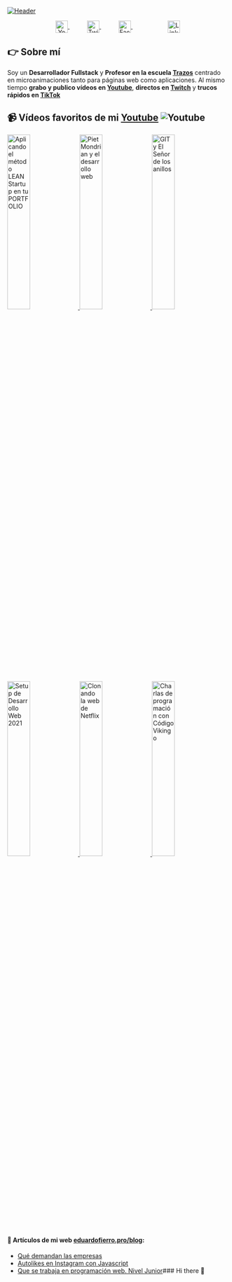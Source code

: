 
[![Header](https://eduardofierro.pro/assets/thumb/github-cover.jpg "Header")](https://youtube.com/ronnydiazlop?sub_confirmation=1)

<p align="center">
    <a href="https://youtube.com/EduardoFierroPro?sub_confirmation=1" target="blank" style="margin: 0 20px;">
      <img align="center" src="https://simpleicons.org/icons/youtube.svg" alt="Youtube - Eduardo Fierro Pro" height="28px" width="28px" />
    </a>
    <a href="https://twitch.tv/eduardofierropro" target="blank" style="margin: 0 20px;">
      <img align="center" src="https://simpleicons.org/icons/twitch.svg" alt="Twitch - Eduardo Fierro Pro" height="28px" width="28px" />
    </a>
    <a href="https://twitter.com/eduardofierropro" target="blank" style="margin: 0 20px;">
      <img align="center" src="https://simpleicons.org/icons/tiktok.svg" alt="Facebook - Eduardo Fierro Pro" height="28px" width="28px" />
    </a>
    <a href="https://instagram.com/eduardofierro.pro" target=""blank" style="margin: 0 20px; >
      <img align="center" src="https://simpleicons.org/icons/instagram.svg" alt="instagram - Eduardo Fierro Pro" height="28px" width="28px" />
    </a>
    <a href="http://tiktok.com/@eduardofierro.pro" target="blank" style="margin: 0 20px;">
      <img align="center" src="https://simpleicons.org/icons/linkedin.svg" alt="Linkedin - Eduardo Fierro Pro" height="28px" width="28px" />
    </a>
</p>


## 👉 Sobre mí
Soy un **Desarrollador Fullstack** y **Profesor en la escuela [Trazos](https://trazos.net/contacto-eduardofierro)** centrado en microanimaciones tanto para páginas web como aplicaciones.
Al mismo tiempo **grabo y publico vídeos en [Youtube](https://youtube.com/EduardoFierroPro?sub_confirmation=1)**, **directos en [Twitch](https://twitch.tv/eduardofierropro)** y **trucos rápidos en [TikTok](http://tiktok.com/@eduardofierro.pro)**


## 📹 Vídeos favoritos de mi [Youtube](https://youtube.com/EduardoFierroPro?sub_confirmation=1) ![Youtube](https://img.shields.io/youtube/channel/subscribers/UC3iVwWjDFlcMW4NPVfS3-NA)
<a href='https://www.youtube.com/watch?v=j6RZqCe4hTs' title="Aplicando el método LEAN Startup en tu PORTFOLIO - ver en Youtube" target='_blank'>
  <img width='32%'  src='https://i3.ytimg.com/vi/j6RZqCe4hTs/maxresdefault.jpg' alt='Aplicando el método LEAN Startup en tu PORTFOLIO' />
</a>
<a href='https://www.youtube.com/watch?v=1hDGvWJXzqM' title="Piet Mondrian y el desarrollo web - ver en Youtube" target='_blank'>
  <img width='32%'  src='https://i3.ytimg.com/vi/1hDGvWJXzqM/maxresdefault.jpg' alt='Piet Mondrian y el desarrollo web' />
</a>
<a href='https://www.youtube.com/watch?v=GC_V4NeWbOs' title="GIT y El Señor de los anillos - ver en Youtube" target='_blank'>
  <img width='32%' src='https://img.youtube.com/vi/GC_V4NeWbOs/maxresdefault.jpg' alt='GIT y El Señor de los anillos' />
</a>
<a href='https://www.youtube.com/watch?v=-chk3tKvNLI' title="Setup de Desarrollo Web 2021 - ver en Youtube" target='_blank'>
  <img width='32%' src='https://img.youtube.com/vi/-chk3tKvNLI/maxresdefault.jpg' alt='Setup de Desarrollo Web 2021' />
</a>
<a href='https://www.youtube.com/watch?v=WCUASu4V258' title="Clonando la web de Netflix - ver en Youtube" target='_blank'>
  <img width='32%' src='https://i3.ytimg.com/vi/WCUASu4V258/maxresdefault.jpg' alt='Clonando la web de Netflix' />
</a>
<a href='https://www.youtube.com/watch?v=P51PMs0sKys' title="Charlas de programación con Código Vikingo - ver en Youtube" target='_blank'>
  <img width='32%' src='https://i3.ytimg.com/vi/P51PMs0sKys/maxresdefault.jpg' alt='Charlas de programación con Código Vikingo' />
</a>


#### 📝 Artículos de mi web [eduardofierro.pro/blog](https://eduardofierro.pro/blog/):
- [Qué demandan las empresas](https://eduardofierro.pro/blog/https://eduardofierro.pro/blog/que-demandan-las-empresas/)
- [Autolikes en Instagram con Javascript](https://eduardofierro.pro/blog/autolikes-en-instagram-con-javascript/)
- [Que se trabaja en programación web. Nivel Junior](https://eduardofierro.pro/blog/que-se-trabaja-en-programacion-web/)### Hi there 👋

<!--
**ronnynations21/ronnynations21** is a ✨ _special_ ✨ repository because its `README.md` (this file) appears on your GitHub profile.

Here are some ideas to get you started:

- 🔭 I’m currently working on ...
- 🌱 I’m currently learning ...
- 👯 I’m looking to collaborate on ...
- 🤔 I’m looking for help with ...
- 💬 Ask me about ...
- 📫 How to reach me: ...
- 😄 Pronouns: ...
- ⚡ Fun fact: ...
-->
